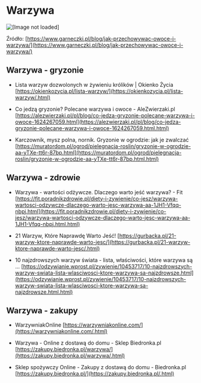 # Warzywa 
![[Image not loaded]](https://www.garneczki.pl/blog/wp-content/uploads/2017/02/kosz_z_warzywami.jpg)

Źródło: [https://www.garneczki.pl/blog/jak-przechowywac-owoce-i-warzywa/](https://www.garneczki.pl/blog/jak-przechowywac-owoce-i-warzywa/)

## Warzywa  - gryzonie
* Lista warzyw dozwolonych w żywieniu królików | Okienko Życia
[https://okienkozycia.pl/lista-warzyw/](https://okienkozycia.pl/lista-warzyw/.html)

* Co jedzą gryzonie? Polecane warzywa i owoce - AleZwierzaki.pl
[https://alezwierzaki.pl/pl/blog/co-jedza-gryzonie-polecane-warzywa-i-owoce-1624267059.html](https://alezwierzaki.pl/pl/blog/co-jedza-gryzonie-polecane-warzywa-i-owoce-1624267059.html.html)

* Karczownik, mysz polna, nornik. Gryzonie w ogrodzie: jak je zwalczać
[https://muratordom.pl/ogrod/pielegnacja-roslin/gryzonie-w-ogrodzie-aa-yTXe-tt6r-87bp.html](https://muratordom.pl/ogrod/pielegnacja-roslin/gryzonie-w-ogrodzie-aa-yTXe-tt6r-87bp.html.html)

## Warzywa  - zdrowie
* Warzywa - wartości odżywcze. Dlaczego warto jeść warzywa? - Fit
[https://fit.poradnikzdrowie.pl/diety-i-zywienie/co-jesz/warzywa-wartosci-odzywcze-dlaczego-warto-jesc-warzywa-aa-1JH1-Vfqq-nbpj.html](https://fit.poradnikzdrowie.pl/diety-i-zywienie/co-jesz/warzywa-wartosci-odzywcze-dlaczego-warto-jesc-warzywa-aa-1JH1-Vfqq-nbpj.html.html)

* 21 Warzyw, Które Naprawdę Warto Jeść!
[https://gurbacka.pl/21-warzyw-ktore-naprawde-warto-jesc/](https://gurbacka.pl/21-warzyw-ktore-naprawde-warto-jesc/.html)

* 10 najzdrowszych warzyw świata - lista, właściwości, które warzywa są ...
[https://odzywianie.wprost.pl/zywienie/10453717/10-najzdrowszych-warzyw-swiata-lista-wlasciwosci-ktore-warzywa-sa-najzdrowsze.html](https://odzywianie.wprost.pl/zywienie/10453717/10-najzdrowszych-warzyw-swiata-lista-wlasciwosci-ktore-warzywa-sa-najzdrowsze.html.html)

## Warzywa  - zakupy
* WarzywniakOnline
[https://warzywniakonline.com/](https://warzywniakonline.com/.html)

* Warzywa - Online z dostawą do domu - Sklep Biedronka.pl
[https://zakupy.biedronka.pl/warzywa/](https://zakupy.biedronka.pl/warzywa/.html)

* Sklep spożywczy Online - Zakupy z dostawą do domu - Biedronka.pl
[https://zakupy.biedronka.pl/](https://zakupy.biedronka.pl/.html)

